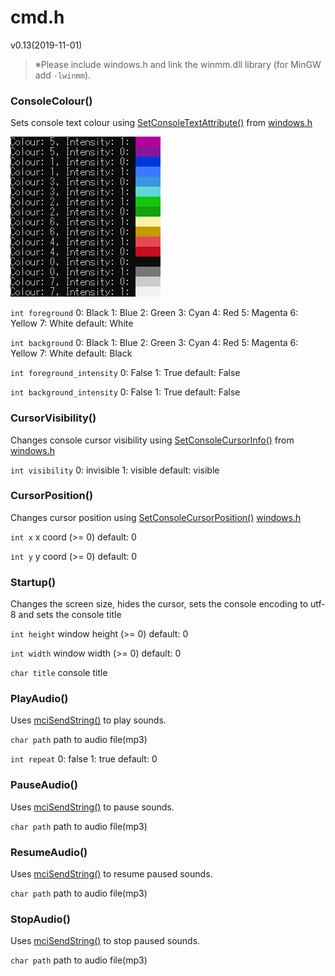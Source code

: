 # cmd.h

v0.13(2019-11-01)

> ※Please include windows.h and link the winmm.dll library (for MinGW add `-lwinmm`).

### ConsoleColour()

Sets console text colour using [SetConsoleTextAttribute()](https://docs.microsoft.com/en-us/windows/console/setconsoletextattribute) from [windows.h](https://docs.microsoft.com/en-gb/windows/console/)

![cmd_colours](cmd_colours.png)

`int foreground`
0: Black
1: Blue
2: Green
3: Cyan
4: Red
5: Magenta
6: Yellow
7: White
default: White

`int background`
0: Black
1: Blue
2: Green
3: Cyan
4: Red
5: Magenta
6: Yellow
7: White 
default: Black

`int foreground_intensity`
0: False
1: True
default: False

`int background_intensity`
0: False
1: True
default: False

### CursorVisibility()
Changes console cursor visibility using [SetConsoleCursorInfo()](https://docs.microsoft.com/en-us/windows/console/setconsolecursorinfo) from [windows.h](https://docs.microsoft.com/en-gb/windows/console/)

`int visibility`
0: invisible
1: visible
default: visible

### CursorPosition()
Changes cursor position using [SetConsoleCursorPosition()](https://docs.microsoft.com/en-us/windows/console/setconsolecursorposition) [windows.h](https://docs.microsoft.com/en-gb/windows/console/)

`int x`
x coord (>= 0)
default: 0

`int y`
y coord (>= 0)
default: 0

### Startup()
Changes the screen size, hides the cursor, sets the console encoding to utf-8 and sets the console title

`int height`
window height (>= 0)
default: 0

`int width`
window width (>= 0)
default: 0

`char title`
console title

### PlayAudio()
Uses [mciSendString()](https://docs.microsoft.com/en-us/previousversions/dd757161(v%3Dvs.85)) to play sounds.

`char path`
path to audio file(mp3)

`int repeat`
0: false
1: true
default: 0

### PauseAudio()
Uses [mciSendString()](https://docs.microsoft.com/en-us/previousversions/dd757161(v%3Dvs.85)) to pause sounds.

`char path`
path to audio file(mp3)

### ResumeAudio()
Uses [mciSendString()](https://docs.microsoft.com/en-us/previousversions/dd757161(v%3Dvs.85)) to resume paused sounds.

`char path`
path to audio file(mp3)

### StopAudio()

Uses [mciSendString()](https://docs.microsoft.com/en-us/previousversions/dd757161(v%3Dvs.85)) to stop paused sounds.

`char path`
path to audio file(mp3)